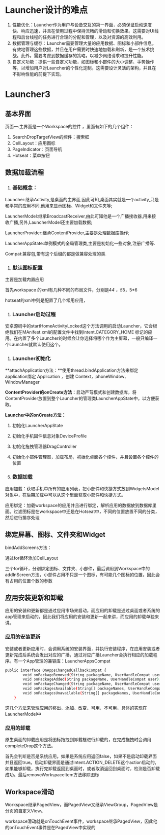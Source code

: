 # Launcher设计的难点

1. 性能优化：Launcher作为用户与设备交互的第一界面，必须保证启动速度快、响应迅速，并且在使用过程中保持流畅的滑动和切换效果。这需要对UI线程和后台线程的任务进行合理的分配和管理，以及对资源的高效利用。
2. 数据管理与缓存：Launcher需要管理大量的应用数据、图标和小部件信息。有效地管理这些数据，并且在用户需要时快速地加载和刷新，是一个技术挑战。此外，需要考虑到数据缓存的策略，以减少网络请求和提升性能。
3. 自定义功能：提供一些自定义功能，如图标和小部件的大小调整、手势操作等，以增加用户对Launcher的个性化定制。这需要设计灵活的架构，并且在不影响性能的前提下实现。

# Launcher3

## 基本界面

页面一:主界面是一个Workspace的控件 ，里面有如下的几个组件：

1. SearchDropTargetView的控件：搜索框
2. CellLayout：应用图标
3. PageIndicator：页面导航
4. Hotseat：菜单按钮

## 数据加载流程

1. ### 基础概念：

Launcher:继承Activity,是桌面的主界面,因此可知,桌面其实就是一个activity,只是和平常的应用不同,他用来显示图标、Widget和文件夹等;

LauncherModel:继承BroadcastReceiver,由此可知他是一个广播接收器,用来接收广播,另外,LauncherModel还主要加载数据;

LauncherProvider:继承ContentProvider,主要是处理数据库操作;

LauncherAppState:单例模式的全局管理类,主要是初始化一些对象,注册广播等.

Compat:兼容包,带有这个后缀的都是做兼容处理的类.

1. ### 默认图标配置

主要是加载内置应用

首先workspace 的xml有几种不同的布局文件，分别是4*4 ，5*5，5*6

hotseat的xml中则是配置了几个常用应用，

1. ### Launcher启动过程

安卓源码中的startHomeActivityLocked这个方法调用的启动Launcher，它会根绝我们在MAnifest.xml的配置文件中找到Intent.CATEGORY_HOME 标记的应用。在内置了多个Launcher的时候会让你选择将哪个作为主屏幕，一般只编译一个Launcher就默认使用这个。

1. ### Launcher初始化

**attachApplication方法：**使用thread.bindApplication方法来绑定application绑定 Application ，创建 Context，phoneWindow、WindowManager

**ContentProvider的onCreate方法**：启动严苛模式和创建数据库，将ContentProvider放置到整个Launcher的管理类LauncherAppState中，以方便获取。

**Launcher中的onCreate方法：**

1. 初始化LauncherAppState
2. 初始化手机固件信息对象DeviceProfile
3. 初始化拖拽管理器DragController
4. 初始化小部件管理器，加载布局，初始化桌面各个控件，并且设置各个控件的位置

1. ### 数据加载

应用加载：获取手机中所有的应用列表，把小部件和快捷方式放到WidgetsModel对象中，在后期加载中可以从这个里面获取小部件和快捷方式。

应用绑定：加载workspace的应用并且进行绑定，解析应用的数据放到数据库里面。过滤图标是在workspace中还是在Hotseat中，不同的位置放置不同的分类，然后进行排序处理

## 绑定屏幕、图标、文件夹和Widget

bindAddScreens方法：

通过for循环添加CellLayout

三个for循环，分别绑定图标、文件夹、小部件，最后调用到Workspace中的addInScreen方法，小部件占用不只是一个图标，有可能几个图标的位置，因此会有占用的位置个数的参数

## 应用安装更新和卸载

应用的安装和更新都是通过应用市场来启动，而应用的卸载是通过桌面或者系统的app管理来启动的，因此我们将应用的安装和更新一起来讲，而应用的卸载单独来讲。

### 应用的安装更新

安装或者更新应用时，会调用系统的安装界面，并执行安装程序，在应用安装或者更新完成后系统会发出对应的广播，通过对应广播Launcher会执行相应的加载程序。有一个App管理的兼容库：LauncherAppsCompat

```Bash
public interface OnAppsChangedCallbackCompat {
        void onPackageRemoved(String packageName, UserHandleCompat user);
        void onPackageAdded(String packageName, UserHandleCompat user);
        void onPackageChanged(String packageName, UserHandleCompat user);
        void onPackagesAvailable(String[] packageNames, UserHandleCompat user, boolean replacing);
        void onPackagesUnavailable(String[] packageNames, UserHandleCompat user, boolean replacing);
    }
```

这几个方法来管理应用的移出、添加、改变、可用、不可用，具体的实现在LauncherModel中

### 应用的卸载

原生桌面的卸载应用是将图标拖拽到卸载框进行卸载的，在完成拖拽时会调用completeDrop这个方法。

首先会判断是否是系统应用，如果是系统应用返回false，如果不是启动卸载界面并且返回true。启动卸载界面是通过Intent.ACTION_DELETE这个action启动的，如果能够卸载，执行完卸载返回到桌面时，或者取消返回到桌面时，检测是否卸载成功。最后removeWorkspaceItem方法移除图标

## Workspace滑动

Workspace继承PagedView，而PagedView又继承ViewGroup，PagedView是分页的自定义View。

workspace滑动就是onTouchEvent事件，workspace继承PagedView，因此他的onTouchEvent事件是在PagedView中实现的